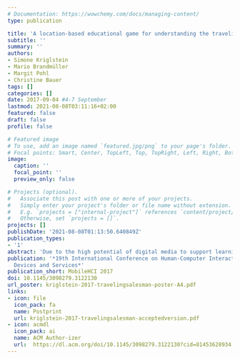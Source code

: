 ```yaml
---
# Documentation: https://wowchemy.com/docs/managing-content/
type: publication

title: 'A location-based educational game for understanding the traveling salesman problem: a case study'
subtitle: ''
summary: ''
authors:
- Simone Kriglstein
- Mario Brandmüller
- Margit Pohl
- Christine Bauer
tags: []
categories: []
date: 2017-09-04 #4-7 September
lastmod: 2021-08-08T03:11:16+02:00
featured: false
draft: false
profile: false

# Featured image
# To use, add an image named `featured.jpg/png` to your page's folder.
# Focal points: Smart, Center, TopLeft, Top, TopRight, Left, Right, BottomLeft, Bottom, BottomRight.
image:
  caption: ''
  focal_point: ''
  preview_only: false

# Projects (optional).
#   Associate this post with one or more of your projects.
#   Simply enter your project's folder or file name without extension.
#   E.g. `projects = ["internal-project"]` references `content/project/deep-learning/index.md`.
#   Otherwise, set `projects = []`.
projects: []
publishDate: '2021-08-08T01:13:50.640849Z'
publication_types:
- '1'
abstract: 'Due to the high potential of digital media to support learning processes and outcomes, educational games have gained wide acceptance over the years. The combination of mobile devices with location-based technologies offers new options and possibilities for the development of educational games in consideration of learners’ environment with the positive side effect to promote learner’s physical activities. This paper introduces a mobile educational game for promoting a better understanding of concepts related to route problems and route optimization on the basis of real world examples in a playful manner. The game combines problem-solving tasks with a quiz to teach concepts related to the Traveling Salesman Problem (TSP) by using the Global Positioning System (GPS) technology.'
publication: '*19th International Conference on Human-Computer Interaction with Mobile
  Devices and Services*'
publication_short: MobileHCI 2017
doi: 10.1145/3098279.3122130
url_poster: kriglstein-2017-travelingsalesman-poster-A4.pdf
links: 
- icon: file
  icon_pack: fa
  name: Postprint
  url: kriglstein-2017-travelingsalesman-acceptedversion.pdf
- icon: acmdl
  icon_pack: ai
  name: ACM Author-izer
  url:  https://dl.acm.org/doi/10.1145/3098279.3122130?cid=81453628934
---
```

